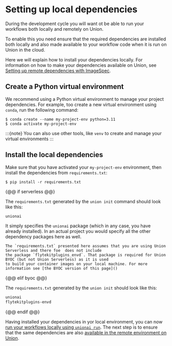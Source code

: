 # Setting up local dependencies

During the development cycle you will want ot be able to run your workflows both locally and remotely on Union.

To enable this you need ensure that the required dependencies are installed both locally and also made available to your workflow code when it is run on Union in the cloud.

Here we will explain how to install your dependencies locally. For information on how to make your dependencies available on Union, see [Setting up remote dependencies with ImageSpec]().

## Create a Python virtual environment

We recommend using a Python virtual environment to manage your project dependencies.
For example, too create a new virtual environment using `conda`, run the following command:

```{code-block} shell
$ conda create --name my-project-env python=3.11
$ conda activate my-project-env
```
:::{note}
You can also use other tools, like `venv` to create and manage your virtual environments
:::

## Install the local dependencies

Make sure that you have activated your `my-project-env` environment, then install the dependencies from `requirements.txt`:

```{code-block} shell
$ pip install -r requirements.txt
```

{@@ if serverless @@}

The `requirements.txt` generated by the `union init` command should look like this:

```txt
unionai
```

It simply specifies the `unionai` package (which in any case, you have already installed).
In an actual project you would specify all the other dependency packages here as well.

```{note}
The `requirements.txt` presented here assumes that you are using Union Serverless and there foe  does not include
the package `flytekitplugins_envd`. That package is required for Union BYOC (but not Union Serverless) as it is used
to build your container images on your local machine. For more information see [the BYOC version of this page]()
```
{@@ elif byoc @@}

The `requirements.txt` generated by the `union init` should look like this:

```txt
unionai
flytekitplugins-envd
```


{@@ endif @@}

Having installed your dependencies in yor local environment, you can now [run your workflows locally using `unionai run`]().
The next step is to ensure that the same dependencies are also [available in the remote environment on Union]().

